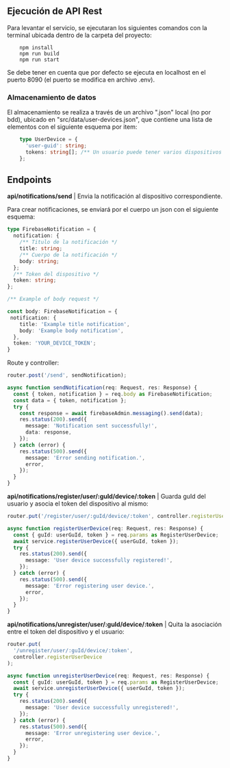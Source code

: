 <h2>Ejecución de API Rest</h2>

<p>Para levantar el servicio, se ejecutaran los siguientes comandos con la terminal ubicada dentro de la carpeta del proyecto:</p>

```npm
    npm install
    npm run build
    npm run start
```

<p>Se debe tener en cuenta que por defecto se ejecuta en localhost en el puerto 8090 (el puerto se modifica en archivo .env).</p>

<h3>Almacenamiento de datos</h3>

<p>El almacenamiento se realiza a través de un archivo ".json" local (no por bdd), ubicado en "src/data/user-devices.json", que contiene una lista de elementos con el siguiente esquema por item:</p>

```typescript
    type UserDevice = {
      'user-guid': string;
      tokens: string[]; /** Un usuario puede tener varios dispositivos vinculados */
    };
```

<h2>Endpoints</h2>

<p><b>api/notifications/send</b> | Envia la notificación al dispositivo correspondiente.</p>

<p>Para crear notificaciones, se enviará por el cuerpo un json con el siguiente esquema:</p>

```typescript
type FirebaseNotification = {
  notification: {
    /** Titulo de la notificación */
    title: string;
    /** Cuerpo de la notificación */
    body: string;
  };
  /** Token del dispositivo */
  token: string;
};

/** Example of body request */

const body: FirebaseNotification = {
 notification: {
    title: 'Example title notification',
    body: 'Example body notification',
  },
  token: 'YOUR_DEVICE_TOKEN';
}
```

<p>Route y controller:</p>

```typescript
router.post('/send', sendNotification);

async function sendNotification(req: Request, res: Response) {
  const { token, notification } = req.body as FirebaseNotification;
  const data = { token, notification };
  try {
    const response = await firebaseAdmin.messaging().send(data);
    res.status(200).send({
      message: 'Notification sent successfully!',
      data: response,
    });
  } catch (error) {
    res.status(500).send({
      message: 'Error sending notification.',
      error,
    });
  }
}
```

<p><b>api/notifications/register/user/:guId/device/:token</b> | Guarda guId del usuario y asocia el token del dispositivo al mismo:</p>

```typescript
router.put('/register/user/:guId/device/:token', controller.registerUserDevice);

async function registerUserDevice(req: Request, res: Response) {
  const { guId: userGuId, token } = req.params as RegisterUserDevice;
  await service.registerUserDevice({ userGuId, token });
  try {
    res.status(200).send({
      message: 'User device successfully registered!',
    });
  } catch (error) {
    res.status(500).send({
      message: 'Error registering user device.',
      error,
    });
  }
}
```

<p><b>api/notifications/unregister/user/:guId/device/:token</b> | Quita la asociación entre el token del dispositivo y el usuario:</p>

```typescript
router.put(
  '/unregister/user/:guId/device/:token',
  controller.registerUserDevice
);

async function unregisterUserDevice(req: Request, res: Response) {
  const { guId: userGuId, token } = req.params as RegisterUserDevice;
  await service.unregisterUserDevice({ userGuId, token });
  try {
    res.status(200).send({
      message: 'User device successfully unregistered!',
    });
  } catch (error) {
    res.status(500).send({
      message: 'Error unregistering user device.',
      error,
    });
  }
}
```

